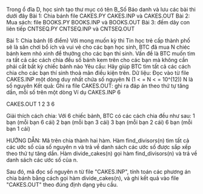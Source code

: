 Trong ổ đĩa D, học sinh tạo thư mục có tên B_Số Báo danh và lưu các bài thi dưới đây Bài 1: Chia bánh file CAKES.PY CAKES.INP và CAKES.OUT Bài 2: Mua sách: file BOOKS.PY BOOKS.INP và BOOKS.OUT Bài 3: đếm dãy con liên tiếp CNTSEQ.PY CNTSEQ.INP và CNTSEQ.OUT

Bài 1: Chia bánh (6 điểm) Với mong muốn kỳ thi Tin học trẻ cấp thành phố sẽ là sân chơi bổ ích và vui vẻ cho các bạn học sinh, BTC đã mua N chiéc bánh kem nhỏ xinh để thưởng cho các bạn thí sinh. Vấn đề là BTC muốn tìm ra tất cả các cách chia đều số bánh kem trên cho các bạn mà không cần phải cắt bất kỳ chiếc bánh nào Yêu cầu: Hãy giúp BTC tìm tất cả các cách chia cho các bạn thí sinh thoả mãn điều kiện trên. Dữ liệu: Đọc vào từ file CAKES.INP một dòng duy nhất chứa số nguyên N (1 < = N < = 10^(12)) N là số nguyên Kết quả: Ghi ra file CAKES.OUT: ghi ra đáp án theo thứ tự tăng dần, mỗi số trên một dòng Ví dụ CAKES.INP 6

CAKES.OUT 1 2 3 6

Giải thích cách chia: Với 6 chiếc bảnh, BTC có các cách chia đều như sau: 1 bạn (mỗi bạn 6 cái) 2 bạn (mỗi bạn 3 cái) 3 bạn (mỗi bạn 2 cái) 6 bạn (mỗi bạn 1 cái)

HƯỚNG DẪN: Mã trên chia thành hai hàm. Hàm find_divisors(n) tìm tất cả các ước số của số nguyên n và trả về danh sách các ước số được sắp xếp theo thứ tự tăng dần. Hàm divide_cakes(n) gọi hàm find_divisors(n) và trả về danh sách các ước số của n.

Sau đó, mã đọc số nguyên n từ file "CAKES.INP", tính toán các phương án chia bánh bằng cách gọi hàm divide_cakes(n), và ghi kết quả vào file "CAKES.OUT" theo đúng định dạng yêu cầu.